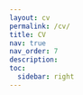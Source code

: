 ```yaml
---
layout: cv
permalink: /cv/
title: CV
nav: true
nav_order: 7
description:
toc:
  sidebar: right
---
```


